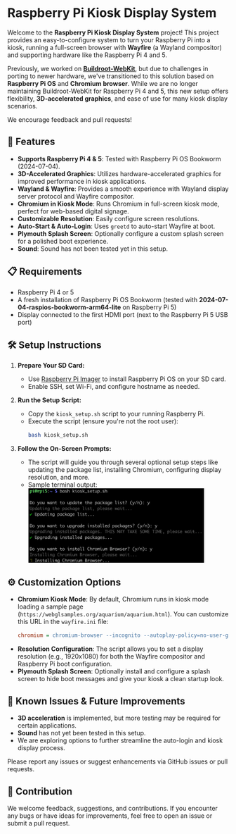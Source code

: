 # Raspberry Pi Kiosk Display System

Welcome to the **Raspberry Pi Kiosk Display System** project! This project provides an easy-to-configure system to turn your Raspberry Pi into a kiosk, running a full-screen browser with **Wayfire** (a Wayland compositor) and supporting hardware like the Raspberry Pi 4 and 5.

Previously, we worked on [**Buildroot-WebKit**](https://github.com/TOLDOTECHNIK/buildroot-webkit), but due to challenges in porting to newer hardware, we've transitioned to this solution based on **Raspberry Pi OS** and **Chromium browser**. While we are no longer maintaining Buildroot-WebKit for Raspberry Pi 4 and 5, this new setup offers flexibility, **3D-accelerated graphics**, and ease of use for many kiosk display scenarios.

We encourage feedback and pull requests!

## 🚀 Features

- **Supports Raspberry Pi 4 & 5**: Tested with Raspberry Pi OS Bookworm (2024-07-04).
- **3D-Accelerated Graphics**: Utilizes hardware-accelerated graphics for improved performance in kiosk applications.
- **Wayland & Wayfire**: Provides a smooth experience with Wayland display server protocol and Wayfire compositor.
- **Chromium in Kiosk Mode**: Runs Chromium in full-screen kiosk mode, perfect for web-based digital signage.
- **Customizable Resolution**: Easily configure screen resolutions.
- **Auto-Start & Auto-Login**: Uses `greetd` to auto-start Wayfire at boot.
- **Plymouth Splash Screen**: Optionally configure a custom splash screen for a polished boot experience.
- **Sound**: Sound has not been tested yet in this setup.

## 📋 Requirements

- Raspberry Pi 4 or 5
- A fresh installation of Raspberry Pi OS Bookworm (tested with **2024-07-04-raspios-bookworm-arm64-lite** on Raspberry Pi 5)
- Display connected to the first HDMI port (next to the Raspberry Pi 5 USB port)

## 🛠️ Setup Instructions

1. **Prepare Your SD Card:**
   - Use [Raspberry Pi Imager](https://www.raspberrypi.com/software/) to install Raspberry Pi OS on your SD card.
   - Enable SSH, set Wi-Fi, and configure hostname as needed.

2. **Run the Setup Script:**
   - Copy the `kiosk_setup.sh` script to your running Raspberry Pi.
   - Execute the script (ensure you're not the root user):
     ```bash
     bash kiosk_setup.sh
     ```

3. **Follow the On-Screen Prompts:**
   - The script will guide you through several optional setup steps like updating the package list, installing Chromium, configuring display resolution, and more.
   - Sample terminal output:
     <img src="_assets/SampleTerminalOutput.png" alt="Sample terminal output" width="400"/>

## ⚙️ Customization Options

- **Chromium Kiosk Mode**: By default, Chromium runs in kiosk mode loading a sample page (`https://webglsamples.org/aquarium/aquarium.html`). You can customize this URL in the `wayfire.ini` file:
  ```ini
  chromium = chromium-browser --incognito --autoplay-policy=no-user-gesture-required --kiosk <your-url>
- **Resolution Configuration**: The script allows you to set a display resolution (e.g., 1920x1080) for both the Wayfire compositor and Raspberry Pi boot configuration.
- **Plymouth Splash Screen**: Optionally install and configure a splash screen to hide boot messages and give your kiosk a clean startup look.

## 📝 Known Issues & Future Improvements
- **3D acceleration** is implemented, but more testing may be required for certain applications.
- **Sound** has not yet been tested in this setup.
- We are exploring options to further streamline the auto-login and kiosk display process.

Please report any issues or suggest enhancements via GitHub issues or pull requests.

## 🙏 Contribution

We welcome feedback, suggestions, and contributions. If you encounter any bugs or have ideas for improvements, feel free to open an issue or submit a pull request.
